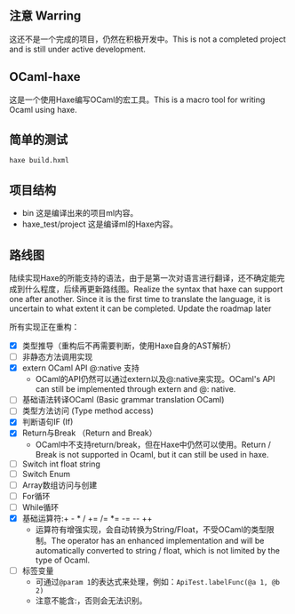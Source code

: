 ## 注意 Warring
这还不是一个完成的项目，仍然在积极开发中。This is not a completed project and is still under active development.

## OCaml-haxe
这是一个使用Haxe编写OCaml的宏工具。This is a macro tool for writing Ocaml using haxe.

## 简单的测试
```shell
haxe build.hxml
```

## 项目结构
- bin 这是编译出来的项目ml内容。
- haxe_test/project 这是编译ml的Haxe内容。

## 路线图
陆续实现Haxe的所能支持的语法，由于是第一次对语言进行翻译，还不确定能完成到什么程度，后续再更新路线图。Realize the syntax that haxe can support one after another. Since it is the first time to translate the language, it is uncertain to what extent it can be completed. Update the roadmap later

所有实现正在重构：

- [x] 类型推导（重构后不再需要判断，使用Haxe自身的AST解析）
- [ ] 非静态方法调用实现
- [x] extern OCaml API @:native 支持
    - OCaml的API仍然可以通过extern以及@:native来实现。OCaml's API can still be implemented through extern and @: native.
- [ ] 基础语法转译OCaml (Basic grammar translation OCaml)
- [ ] 类型方法访问 (Type method access)
- [x] 判断语句IF (If)
- [x] Return与Break （Return and Break）
    - OCaml中不支持return/break，但在Haxe中仍然可以使用。Return / Break is not supported in Ocaml, but it can still be used in haxe.
- [ ] Switch int float string
- [ ] Switch Enum
- [ ] Array数组访问与创建
- [ ] For循环
- [ ] While循环
- [x] 基础运算符:+ - * / += /= *= -= -- ++
    - 运算符有增强实现，会自动转换为String/Float，不受OCaml的类型限制。The operator has an enhanced implementation and will be automatically converted to string / float, which is not limited by the type of Ocaml.
- [ ] 标签变量
    - 可通过`@param 1`的表达式来处理，例如：`ApiTest.labelFunc(@a 1, @b 2)`
    - 注意不能含:，否则会无法识别。